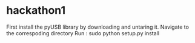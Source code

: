 # hackathon1

First install the pyUSB library by downloading and untaring it.
Navigate to the correspoding directory
Run : sudo python setup.py install
